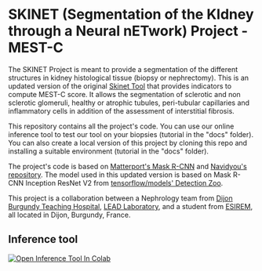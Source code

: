 # SKINET (Segmentation of the KIdney through a Neural nETwork) Project - MEST-C

The SKINET Project is meant to provide a segmentation of the different structures in kidney histological tissue (biopsy or nephrectomy).
This is an updated version of the original [Skinet Tool](https://github.com/SkinetTeam/Skinet) that provides indicators to compute MEST-C score.
It allows the segmentation of sclerotic and non sclerotic glomeruli, healthy or atrophic tubules, peri-tubular capillaries and inflammatory cells in addition of the assessment of interstitial fibrosis.


This repository contains all the project's code. 
You can use our online inference tool to test our tool on your biopsies (tutorial in the "docs" folder). 
You can also create a local version of this project by cloning this repo and installing a suitable environment (tutorial in the "docs" folder).
 
The project's code is based on [Matterport's Mask R-CNN](https://github.com/matterport/Mask_RCNN) and [Navidyou's repository](https://github.com/navidyou/Mask-RCNN-implementation-for-cell-nucleus-detection-executable-on-google-colab-). The model used in this updated version is based on Mask R-CNN Inception ResNet V2 from [tensorflow/models' Detection Zoo](https://github.com/tensorflow/models/blob/master/research/object_detection/g3doc/tf2_detection_zoo.md).

This project is a collaboration between a Nephrology team from [Dijon Burgundy Teaching Hospital](https://www.chu-dijon.fr/), [LEAD Laboratory](http://leadserv.u-bourgogne.fr/en/), and a student from [ESIREM](https://esirem.u-bourgogne.fr/), all located in Dijon, Burgundy, France.

## Inference tool
[![Open Inference Tool In Colab](https://colab.research.google.com/assets/colab-badge.svg)](https://colab.research.google.com/github/SkinetTeam/Skinet_inflammation/blob/main/Mask_R_CNN_Inference_Tool_chain%20fonctionnel.ipynb#scrollTo=KRoQrP1zziXh)
